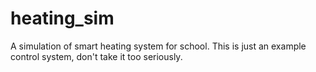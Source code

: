 # heating_sim
A simulation of smart heating system for school.
This is just an example control system, don't take it too seriously.

